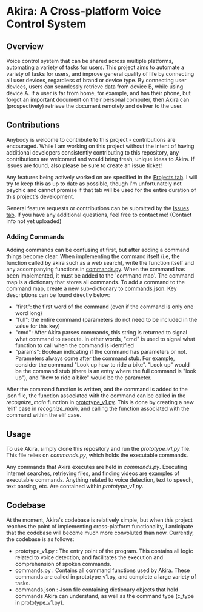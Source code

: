 # Akira: A Cross-platform Voice Control System

## Overview 

Voice control system that can be shared across multiple platforms, automating a variety of tasks for users.
This project aims to automate a variety of tasks for users, and improve general quality of life by connecting 
all user devices, regardless of brand or device type. By connecting user devices, users can seamlessly retrieve
data from device B, while using device A. If a user is far from home, for example, and has their phone, but forgot an important document
on their personal computer, then Akira can (prospectively) retrieve the document remotely and deliver to the user. 



## Contributions

Anybody is welcome to contribute to this project - contributions are encouraged. While I am working on this project without the intent 
of having additional developers consistently contributing to this repository, any contributions are welcomed and would bring
fresh, unique ideas to Akira. If issues are found, also please be sure to create an issue ticket! 

Any features being actively worked on are specified in the [Projects tab](https://github.com/RikiBorders/Akira-Voice-Control-System/projects?type=beta).
I will try to keep this as up to date as possible, though I'm unfortunately not psychic and cannot promise if that tab will be used
for the entire duration of this project's development.

General feature requests or contributions can be submitted by the [Issues tab](https://github.com/RikiBorders/Akira-Voice-Control-System/issues).
If you have any additional questions, feel free to contact me! (Contact info not yet uploaded)

### Adding Commands

Adding commands can be confusing at first, but after adding a command things become clear. When implementing the command itself (i.e, the function called by akira such as a web search), write the function itself and any accompanying functions in [commands.py](https://github.com/RikiBorders/Akira-Voice-Control-System/blob/main/commands.py). When the command has been implemented, it must be added to the 'command map'. The command map is a dictionary that stores all commands. To add a command to the command map, create a new sub-dictionary to [commands.json](https://github.com/RikiBorders/Akira-Voice-Control-System/blob/main/commands.json). Key descriptions can be found directly below:

- "first": the first word of the command (even if the command is only one word long)
- "full": the entire command (parameters do not need to be included in the value for this key)
- "cmd": After Akira parses commands, this string is returned to signal what command to execute. In other words, "cmd" is used to signal what function to call when the command            is identified
- "params": Boolean indicating if the command has parameters or not. Parameters always come after the command stub. For example, consider the command "Look up how to ride a bike". "Look up" would be the command stub (there is an entry where the full command is "look up"), and "how to ride a bike" would be the parameter.

After the command function is written, and the command is added to the json file, the function associated with the command can be called in the *recognize_main* function in [prototype_v1.py](https://github.com/RikiBorders/Akira-Voice-Control-System/blob/main/prototype_v1.py). This is done by creating a new 'elif' case in *recognize_main*, and calling the function associated with the command within the elif case.

## Usage

To use Akira, simply clone this repository and run the *prototype_v1.py* file. This file relies on *commands.py*, which
holds the executable commands. 


Any commands that Akira executes are held in *commands.py*. Executing internet searches, retrieving files, and finding
videos are examples of executable commands. Anything related to voice detection, text to speech, text parsing, etc. 
Are contained within *prototype_v1.py*.

## Codebase

At the moment, Akira's codebase is relatively simple, but when this project reaches the point of implementing cross-platform functionality, 
I anticipate that the codebase will become much more convoluted than now. Currently, the codebase is as follows:

- prototype_v1.py : The entry point of the program. This contains all logic related to voice detection, and facilitates the execution and comprehension of spoken commands.
- commands.py : Contains all command functions used by Akira. These commands are called in prototype_v1.py, and complete a large variety of tasks.
- commands.json : Json file containing dictionary objects that hold commands Akira can understand, as well as the command type (c_type in prototype_v1.py).
